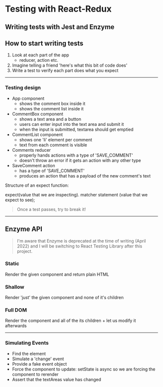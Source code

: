 # Testing with React-Redux

## Writing tests with Jest and Enzyme

## How to start writing tests

1. Look at each part of the app
   - reducer, action etc.
2. Imagine telling a friend 'here's what this bit of code does'
3. Write a test to verify each part does what you expect

<hr />

### Testing design

- App component
  - shows the comment box inside it
  - shows the comment list inside it
- CommentBox component
  - shows a text area and a button
  - users can enter input into the text area and submit it
  - when the input is submitted, textarea should get emptied
- CommentList component
  - shows one 'li' element per comment
  - text from each comment is visible
- Comments reducer
  - properly hands actions with a type of 'SAVE_COMMENT'
  - doesn't throw an error if it gets an action with any other type
- SaveComment action
  - has a type of 'SAVE_COMMENT'
  - produces an action that has a payload of the new comment's text

Structure of an expect function:

expect(value that we are inspecting). matcher statement (value that we expect to see);

> Once a test passes, try to break it!

<hr />

## Enzyme API

> I'm aware that Enzyme is deprecated at the time of writing (April 2022) and I will be switching to React Testing Library after this project.

### Static

Render the given component and return plain HTML

### Shallow

Render 'just' the given component and none of it's children

### Full DOM

Render the component and all of the its children + let us modify it afterwards

<hr />

### Simulating Events

- Find the element
- Simulate a 'change' event
- Provide a fake event object
- Force the component to update: setState is async so we are forcing the component to rerender
- Assert that the textAreas value has changed
